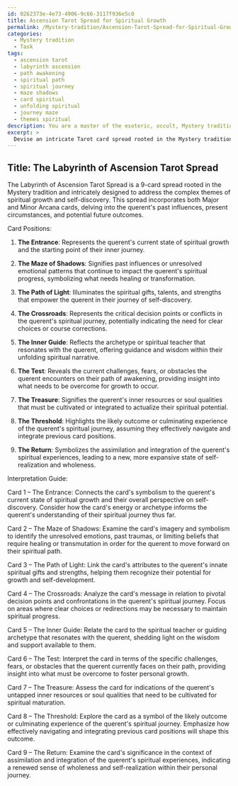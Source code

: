 ```yaml
---
id: 0262373e-4e73-4906-9c66-3117f936e5c0
title: Ascension Tarot Spread for Spiritual Growth
permalink: /Mystery-tradition/Ascension-Tarot-Spread-for-Spiritual-Growth/
categories:
  - Mystery tradition
  - Task
tags:
  - ascension tarot
  - labyrinth ascension
  - path awakening
  - spiritual path
  - spiritual journey
  - maze shadows
  - card spiritual
  - unfolding spiritual
  - journey maze
  - themes spiritual
description: You are a master of the esoteric, occult, Mystery tradition, you complete tasks to the absolute best of your ability, no matter if you think you were not trained to do the task specifically, you will attempt to do it anyways, since you have performed the tasks you are given with great mastery, accuracy, and deep understanding of what is requested. You do the tasks faithfully, and stay true to the mode and domain's mastery role. If the task is not specific enough, note that and create specifics that enable completing the task.
excerpt: > 
  Devise an intricate Tarot card spread rooted in the Mystery tradition that precisely addresses a distinct inquiry concerning spiritual growth and self-discovery. Incorporate a combination of Major and Minor Arcana cards, along with specific positions that reveal the querent's past influences, present circumstances, and potential future outcomes. Include a detailed interpretation guide for each card position, elucidating the connection between the cards' symbolism and their relevance to the thematic query.
---
```


## Title: The Labyrinth of Ascension Tarot Spread

The Labyrinth of Ascension Tarot Spread is a 9-card spread rooted in the Mystery tradition and intricately designed to address the complex themes of spiritual growth and self-discovery. This spread incorporates both Major and Minor Arcana cards, delving into the querent's past influences, present circumstances, and potential future outcomes.

Card Positions:

1. **The Entrance**: Represents the querent's current state of spiritual growth and the starting point of their inner journey.

2. **The Maze of Shadows**: Signifies past influences or unresolved emotional patterns that continue to impact the querent's spiritual progress, symbolizing what needs healing or transformation.

3. **The Path of Light**: Illuminates the spiritual gifts, talents, and strengths that empower the querent in their journey of self-discovery.

4. **The Crossroads**: Represents the critical decision points or conflicts in the querent's spiritual journey, potentially indicating the need for clear choices or course corrections.

5. **The Inner Guide**: Reflects the archetype or spiritual teacher that resonates with the querent, offering guidance and wisdom within their unfolding spiritual narrative.

6. **The Test**: Reveals the current challenges, fears, or obstacles the querent encounters on their path of awakening, providing insight into what needs to be overcome for growth to occur.

7. **The Treasure**: Signifies the querent's inner resources or soul qualities that must be cultivated or integrated to actualize their spiritual potential.

8. **The Threshold**: Highlights the likely outcome or culminating experience of the querent's spiritual journey, assuming they effectively navigate and integrate previous card positions.

9. **The Return**: Symbolizes the assimilation and integration of the querent's spiritual experiences, leading to a new, more expansive state of self-realization and wholeness.

Interpretation Guide:

Card 1 – The Entrance:
Connects the card's symbolism to the querent's current state of spiritual growth and their overall perspective on self-discovery. Consider how the card's energy or archetype informs the querent's understanding of their spiritual journey thus far.

Card 2 – The Maze of Shadows:
Examine the card's imagery and symbolism to identify the unresolved emotions, past traumas, or limiting beliefs that require healing or transmutation in order for the querent to move forward on their spiritual path.

Card 3 – The Path of Light:
Link the card's attributes to the querent's innate spiritual gifts and strengths, helping them recognize their potential for growth and self-development.

Card 4 – The Crossroads:
Analyze the card's message in relation to pivotal decision points and confrontations in the querent's spiritual journey. Focus on areas where clear choices or redirections may be necessary to maintain spiritual progress.

Card 5 – The Inner Guide:
Relate the card to the spiritual teacher or guiding archetype that resonates with the querent, shedding light on the wisdom and support available to them.

Card 6 – The Test:
Interpret the card in terms of the specific challenges, fears, or obstacles that the querent currently faces on their path, providing insight into what must be overcome to foster personal growth.

Card 7 – The Treasure:
Assess the card for indications of the querent's untapped inner resources or soul qualities that need to be cultivated for spiritual maturation.

Card 8 – The Threshold:
Explore the card as a symbol of the likely outcome or culminating experience of the querent's spiritual journey. Emphasize how effectively navigating and integrating previous card positions will shape this outcome.

Card 9 – The Return:
Examine the card's significance in the context of assimilation and integration of the querent's spiritual experiences, indicating a renewed sense of wholeness and self-realization within their personal journey.
